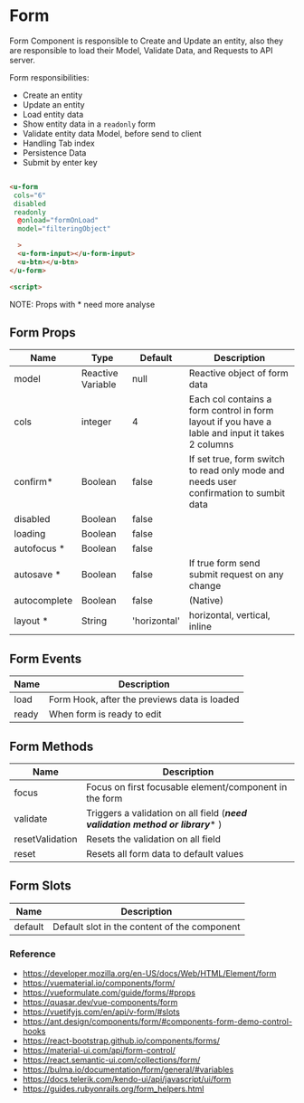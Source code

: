 # Form

Form Component is responsible to Create and Update an entity,
also they are responsible to load their Model, Validate Data, and Requests to
API server.

Form responsibilities:

- Create an entity
- Update an entity
- Load entity data
- Show entity data in a `readonly` form
- Validate entity data Model, before send to client
- Handling Tab index 
- Persistence Data
- Submit by enter key 

``` html

<u-form
 cols="6"
 disabled
 readonly
  @onload="formOnLoad"
  model="filteringObject"

  >
  <u-form-input></u-form-input>
  <u-btn></u-btn>
</u-form>

<script>

```

NOTE: Props with * need more analyse

## Form Props

| Name               | Type              | Default      | Description                            |
| ------------------ |-------------------| -------------| ---------------------------------------|
| model              | Reactive Variable | null         | Reactive object of form data           |
| cols               | integer           | 4            | Each col contains a form control in form layout if you have a lable and input it takes 2 columns           |
| confirm*            | Boolean           | false        | If set true, form switch to read only mode and needs user confirmation to sumbit data |
| disabled           | Boolean           | false        |                                        |
| loading            | Boolean           | false        |                                        |
| autofocus *        | Boolean           | false        |                                        
| autosave *         | Boolean           | false        | If true form send submit request on any change |
| autocomplete       | Boolean           | false        | (Native)                               |
| layout *           | String            | 'horizontal' | horizontal, vertical, inline



## Form Events

| Name               | Description                                            |
| ------------------ | -------------------------------------------------------|
| load               | Form Hook, after the previews data is loaded           |
| ready              | When form is ready to edit                             |


## Form Methods

| Name               | Description                                            |
| ------------------ | -------------------------------------------------------|
| focus              | Focus on first focusable element/component in the form |
| validate           | Triggers a validation on all field (***need validation method or library**** )                    |
| resetValidation    | Resets the validation on all field                     |
| reset              | Resets all form data to default values                            |



## Form Slots

| Name               | Description                                            |
| ------------------ | -------------------------------------------------------|
| default            | Default slot in the content of the component           |


### Reference

- https://developer.mozilla.org/en-US/docs/Web/HTML/Element/form
- https://vuematerial.io/components/form/
- https://vueformulate.com/guide/forms/#props
- https://quasar.dev/vue-components/form
- https://vuetifyjs.com/en/api/v-form/#slots
- https://ant.design/components/form/#components-form-demo-control-hooks
- https://react-bootstrap.github.io/components/forms/
- https://material-ui.com/api/form-control/
- https://react.semantic-ui.com/collections/form/
- https://bulma.io/documentation/form/general/#variables
- https://docs.telerik.com/kendo-ui/api/javascript/ui/form
- https://guides.rubyonrails.org/form_helpers.html




